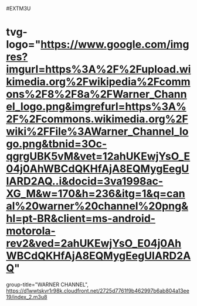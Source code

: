#EXTM3U

# tvg-logo="https://www.google.com/imgres?imgurl=https%3A%2F%2Fupload.wikimedia.org%2Fwikipedia%2Fcommons%2F8%2F8a%2FWarner_Channel_logo.png&imgrefurl=https%3A%2F%2Fcommons.wikimedia.org%2Fwiki%2FFile%3AWarner_Channel_logo.png&tbnid=3Oc-qgrgUBK5vM&vet=12ahUKEwjYsO_E04j0AhWBCdQKHfAjA8EQMygEegUIARD2AQ..i&docid=3va1998ac-XG_M&w=170&h=236&itg=1&q=canal%20warner%20channel%20png&hl=pt-BR&client=ms-android-motorola-rev2&ved=2ahUKEwjYsO_E04j0AhWBCdQKHfAjA8EQMygEegUIARD2AQ"
group-title="WARNER CHANNEL", 
https://d1wwtskvr1r98k.cloudfront.net/2725d7761f9b462997b6ab804a13ee19/index_2.m3u8
